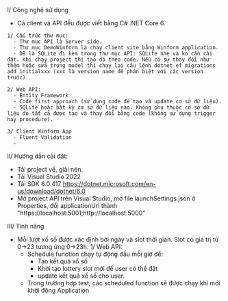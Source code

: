 I/ Công nghệ sử dụng
   - Cả client và API đều được viết bằng C# .NET Core 6.

    1/ Cấu trúc thư mục:
      - Thư mục API là Server side.
      - Thư mục DemoWinform là chạy client site bằng Winform application.
      - DB là SQLite đi kèm trong thư mục API: SQLite nhẹ và ko cần cài đặt. Khi chạy project thì tạo db theo code. Nếu có sự thay đổi như thêm hoặc sửa trong model thì chạy lại câu lệnh dotnet ef migrations add initialxxx (xxx là version name để phân biệt với các version trước).

    2/ Web API:
      - Entity Framework
      - Code first approach (sử dụng code để tạo và update cơ sở dữ liệu).
      - SQLite hoặc bất kỳ cơ sở dữ liệu nào. Không phụ thuộc cơ sở dữ liệu do tất cả được tạo và thay đổi bằng code (không sử dụng trigger hay procedure).
      
    3/ Client Winform App
      - Fluent Validation
      - 
   
II/ Hướng dẫn cài đặt:
  - Tải project về, giải nén.
  - Tải Visual Studio 2022
  - Tải SDK 6.0.417 https://dotnet.microsoft.com/en-us/download/dotnet/6.0
  - Mở project API trên Visual Studio, mở file launchSettings.json ở Properties, đổi applicationUrl thành "https://localhost:5001;http://localhost:5000"


III/ Tính năng
- Mỗi lượt xố số được xác định bởi ngày và slot thời gian. Slot có giá trị từ 0->23 tương ứng 0->23h.
    1/ Web API:
     - Schedule function chạy tự động đầu mỗi giờ để:
        - Tạo kết quả xổ số
        - Khởi tạo lottery slot mới để user có thể đặt
        - update kết quả xổ số cho user.
     - Trong trường hợp test, các scheduled function sẽ được chạy khi mới khởi động Application
    
   

